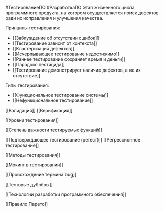 #ТестированиеПО #РазработкаПО
Этап жизненного цикла программного продукта, на котором осуществляется поиск дефектов ради их исправления и улучшения качества.

Принципы тестирования:
- [[Заблуждение об отсутствии ошибок]]
- [[Тестирование зависит от контекста]]
- [[Кластеризация дефектов]]
- [[Исчерпывающее тестирование недостижимо]]
- [[Раннее тестирование сохраняет время и деньги]]
- [[Парадокс пестицида]]
- [[Тестирование демонстрирует наличие дефектов, а не их отсутствие]]

Типы тестирования:
- [[Функциональное тестирование системы]]
- [[Нефункциональное тестирование]]

[[Валидация]]
[[Верификация]]

[[Уровни тестирования]]

[[Степень важности тестируемых функций]]

[[Подтверждающее тестирование (ретест)]]
[[Регрессионное тестирование]]

[[Методы тестирования]]

[[Мокинг в тестировании]]

[[Происхождение термина bug]]

[[Тестовые дублёры]]

[[Технологии разработки программного обеспечения]]

[[Правило Парето]]